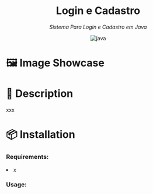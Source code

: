 <div align="center" class="Header">


<h1>Login e Cadastro</h1>


<p align="center"> <i> Sistema Para Login e Cadastro em Java </i> </p>

![java](https://img.shields.io/badge/java-red.svg?style=for-the-badge&logo=java&logoColor=white)


</div>


<div align="left" class="Gallery">


<h1>🖼️ Image Showcase</h1>


</div>


<div align="left" class="FullDescription">


<h1>📖 Description</h1>

<p>xxx</p>


</div>


<div align="left" class="Installation">


<h1>📦 Installation</h1>

<h3>Requirements: </h3>

<li>x</li>

<h3>Usage: </h3>


</div>
